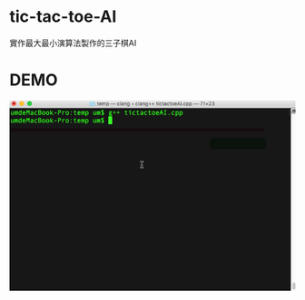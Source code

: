 # tic-tac-toe-AI
實作最大最小演算法製作的三子棋AI  

# DEMO  
<img src="https://github.com/unromanticman/tic-tac-toe-AI/blob/master/demo.gif?raw=true">
